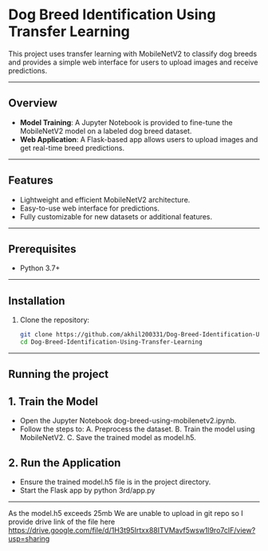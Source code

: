 # Dog Breed Identification Using Transfer Learning  

This project uses transfer learning with MobileNetV2 to classify dog breeds and provides a simple web interface for users to upload images and receive predictions.  

---

## Overview  
- **Model Training**: A Jupyter Notebook is provided to fine-tune the MobileNetV2 model on a labeled dog breed dataset.  
- **Web Application**: A Flask-based app allows users to upload images and get real-time breed predictions.  

---

## Features  
- Lightweight and efficient MobileNetV2 architecture.  
- Easy-to-use web interface for predictions.  
- Fully customizable for new datasets or additional features.  

---

## Prerequisites  
- Python 3.7+  

---

## Installation  

1. Clone the repository:  
   ```bash
   git clone https://github.com/akhil200331/Dog-Breed-Identification-Using-Transfer-Learning.git
   cd Dog-Breed-Identification-Using-Transfer-Learning

---

## Running the project
## 1.  Train the Model
   - Open the Jupyter Notebook dog-breed-using-mobilenetv2.ipynb.
   - Follow the steps to:
     A. Preprocess the dataset.
     B. Train the model using MobileNetV2.
     C. Save the trained model as model.h5.
## 2.  Run the Application
   - Ensure the trained model.h5 file is in the project directory.
   - Start the Flask app by python 3rd/app.py

---

As the model.h5 exceeds 25mb We are  unable to upload in git repo so I provide drive link of the file here 
https://drive.google.com/file/d/1H3t95Irtxx88ITVMavf5wsw1l9ro7cIF/view?usp=sharing
